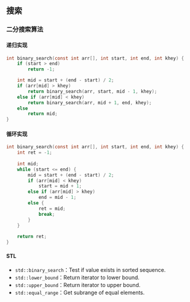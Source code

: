 ## 搜索

### 二分搜索算法

#### 递归实现

```c
int binary_search(const int arr[], int start, int end, int khey) {
    if (start > end)
        return -1;

    int mid = start + (end - start) / 2;
    if (arr[mid] > khey)
        return binary_search(arr, start, mid - 1, khey);
    else if (arr[mid] < khey)
        return binary_search(arr, mid + 1, end, khey);
    else
        return mid;
}
```

#### 循环实现

```c
int binary_search(const int arr[], int start, int end, int khey) {
    int ret = -1;
    
	int mid;
	while (start <= end) {
		mid = start + (end - start) / 2;
		if (arr[mid] < khey)
			start = mid + 1;
		else if (arr[mid] > khey)
			end = mid - 1;
		else {
			ret = mid;  
            break;
        }
	}
	
	return ret;
}
```

#### STL

* `std::binary_search`：Test if value exists in sorted sequence.
* `std::lower_bound`：Return iterator to lower bound.
* `std::upper_bound`：Return iterator to upper bound.
* `std::equal_range`：Get subrange of equal elements.

